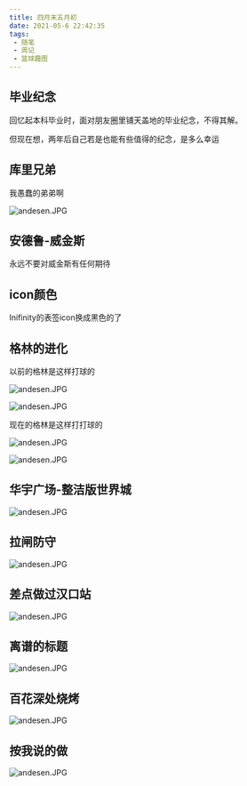 ```yaml
---
title: 四月末五月初
date: 2021-05-6 22:42:35
tags:
 - 随笔
 - 周记
 - 篮球趣图
---
```

## 毕业纪念
回忆起本科毕业时，面对朋友圈里铺天盖地的毕业纪念，不得其解。

但现在想，两年后自己若是也能有些值得的纪念，是多么幸运
## 库里兄弟
我愚蠢的弟弟啊

![andesen.JPG](/images/四月末五月初/库里兄弟.PNG)

## 安德鲁-威金斯
永远不要对威金斯有任何期待
## icon颜色
Inifinity的表签icon换成黑色的了
## 格林的进化
以前的格林是这样打球的

![andesen.JPG](/images/四月末五月初/格林的进化1.GIF)

![andesen.JPG](/images/四月末五月初/格林的进化2.GIF)

现在的格林是这样打打球的

![andesen.JPG](/images/四月末五月初/格林的进化3.GIF)

![andesen.JPG](/images/四月末五月初/格林的进化4.gif)

## 华宇广场-整洁版世界城
![andesen.JPG](/images/四月末五月初/华宇广场.JPG)

## 拉闸防守
![andesen.JPG](/images/四月末五月初/拉闸防守.GIF)

## 差点做过汉口站
![andesen.JPG](/images/四月末五月初/差点坐过站.JPG)

## 离谱的标题
![andesen.JPG](/images/四月末五月初/标题.PNG)

## 百花深处烧烤
![andesen.JPG](/images/四月末五月初/百花深处烧烤.JPG)

## 按我说的做
![andesen.JPG](/images/四月末五月初/按我说的做.GIF)
